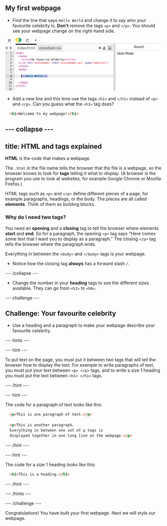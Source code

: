 ## My first webpage

+ Find the line that says `Hello World` and change it to say who your favourite celebrity is. **Don't** remove the tags `<p>` and `</p>`. You should see your webpage change on the right-hand side.

![Hello World in the code](images/helloWorldLine.png "Hello World")

+ Add a new line and this time use the tags `<h1>` and `</h1>` instead of `<p>` and `</p>`. Can you guess what the `<h1>` tag does?
```html
  <h1>Welcome to my webpage!</h1>
```
--- collapse ---
---
title: HTML and tags explained
---
**HTML** is the code that makes a webpage.

The `.html` in the file name tells the browser that the file is a webpage, so the browser knows to look for **tags** telling it what to display. (A browser is the program you use to look at websites, for example Google Chrome or Mozilla Firefox.)

HTML tags such as `<p>` and `</p>` define different pieces of a page, for example paragraphs, headings, or the body. The pieces are all called **elements**. Think of them as building blocks.

### Why do I need two tags? 
You need an **opening** and a **closing** tag to tell the browser where elements **start** and **end**. So for a paragraph, the opening `<p>` tag says "Here comes some text that I want you to display as a paragraph." The closing `</p>` tag tells the browser where the paragraph ends. 

Everything in between the `<body>` and `</body>` tags is your webpage. 

- Notice how the closing tag **always** has a forward slash `/`.
  
--- /collapse ---
+ Change the number in your **heading** tags to see the different sizes available. They can go from `<h1>` to `<h6>`.

--- challenge ---

## Challenge: Your favourite celebrity

+ Use a heading and a paragraph to make your webpage describe your favourite celebrity.

--- hints ---

--- hint ---

To put text on the page, you must put it between two tags that will tell the browser how to display the text. For example to write paragraphs of text, you must put your text between `<p> </p>` tags, and to write a size 1 heading you must put the text between `<h1> </h1>` tags.

--- /hint ---

--- hint ---

The code for a paragraph of text looks like this:

```html
  <p>This is one paragraph of text.</p>

  <p>This is another paragraph.
  Everything in between one set of p tags is 
  displayed together in one long line on the webpage.</p>
```

--- /hint ---

--- hint ---

The code for a size 1 heading looks like this:

```html
  <h1>This is a heading.</h1>
```

--- /hint ---

--- /hints ---

--- /challenge ---

Congratulations! You have built your first webpage. Next we will style our webpage.